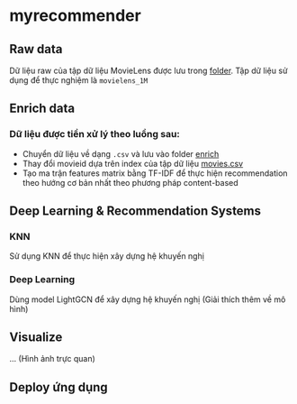 # myrecommender
## Raw data
Dữ liệu raw của tập dữ liệu MovieLens được lưu trong [folder](data). Tập dữ liệu sử dụng để thực nghiệm là `movielens_1M`

## Enrich data
### Dữ liệu được tiền xử lý theo luồng sau:
- Chuyển dữ liệu về dạng `.csv` và lưu vào folder [enrich](enrich)
- Thay đổi movieid dựa trên index của tập dữ liệu [movies.csv](enrich\movies.csv)
- Tạo ma trận features matrix bằng TF-IDF để thực hiện recommendation theo hướng cơ bản nhất theo phương pháp content-based

## Deep Learning & Recommendation Systems
### KNN
Sử dụng KNN để thực hiện xây dựng hệ khuyến nghị

### Deep Learning
Dùng model LightGCN để xây dựng hệ khuyến nghị
(Giải thích thêm về mô hình)

## Visualize
... (Hình ảnh trực quan)


## Deploy ứng dụng

